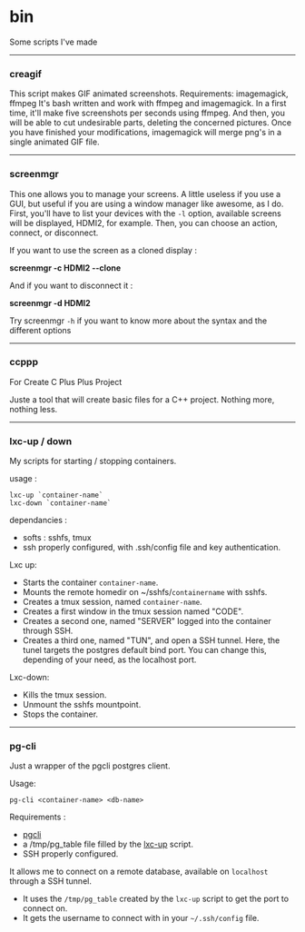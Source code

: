# bin
Some scripts I've made

---

### creagif

This script makes GIF animated screenshots.
Requirements: imagemagick, ffmpeg
It's bash written and work with ffmpeg and imagemagick.
In a first time, it'll make five screenshots per seconds using ffmpeg. And then, you will be able to cut undesirable parts, deleting the concerned pictures.
Once you have finished your modifications, imagemagick will merge png's in a single animated GIF file.

---

### screenmgr

This one allows you to manage your screens.
A little useless if you use a GUI, but useful if you are using a window manager like awesome, as I do.
First, you'll have to list your devices with the `-l` option, available screens will be displayed, HDMI2, for example.
Then, you can choose an action, connect, or disconnect.

If you want to use the screen as a cloned display :

**screenmgr -c HDMI2 --clone**

And if you want to disconnect it :

**screenmgr -d HDMI2**

Try screenmgr `-h` if you want to know more about the syntax and the different options

---

### ccppp

For Create C Plus Plus Project

Juste a tool that will create basic files for a C++ project.
Nothing more, nothing less.

---

### lxc-up / down

My scripts for starting / stopping containers.

usage :
```
lxc-up `container-name`
lxc-down `container-name`
```
dependancies :
 - softs : sshfs, tmux
 - ssh properly configured, with .ssh/config file and key authentication.

Lxc up:
 - Starts the container `container-name`.
 - Mounts the remote homedir on ~/sshfs/`containername` with sshfs.
 - Creates a tmux session, named `container-name`.
 - Creates a first window in the tmux session named "CODE".
 - Creates a second one, named "SERVER" logged into the container through SSH.
 - Creates a third one, named "TUN", and open a SSH tunnel.
   Here, the tunel targets the postgres default bind port.
   You can change this, depending of your need, as the localhost port.

Lxc-down:
 - Kills the tmux session.
 - Unmount the sshfs mountpoint.
 - Stops the container.

---

### pg-cli

Just a wrapper of the pgcli postgres client.

Usage:
```
pg-cli <container-name> <db-name>
```

Requirements :
 - [pgcli](https://github.com/dbcli/pgcli)
 - a /tmp/pg_table file filled by the [lxc-up](https://github.com/mmequignon/bin/blob/master/lxc-up) script.
 - SSH properly configured.

It allows me to connect on a remote database, available on `localhost`
through a SSH tunnel.

 - It uses the `/tmp/pg_table` created by the `lxc-up` script
   to get the port to connect on.
 - It gets the username to connect with in your `~/.ssh/config` file.
